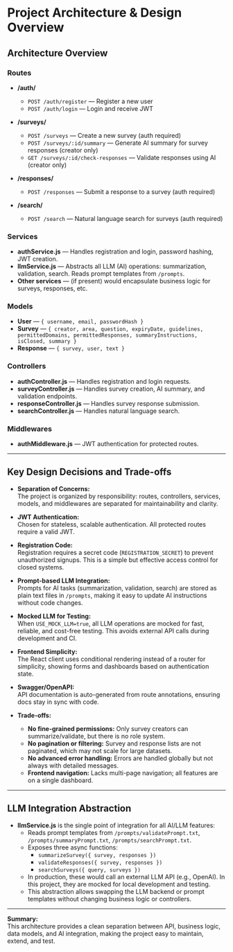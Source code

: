 # Project Architecture & Design Overview

## Architecture Overview

### Routes

- **/auth/**
  - `POST /auth/register` — Register a new user
  - `POST /auth/login` — Login and receive JWT

- **/surveys/**
  - `POST /surveys` — Create a new survey (auth required)
  - `POST /surveys/:id/summary` — Generate AI summary for survey responses (creator only)
  - `GET /surveys/:id/check-responses` — Validate responses using AI (creator only)

- **/responses/**
  - `POST /responses` — Submit a response to a survey (auth required)

- **/search/**
  - `POST /search` — Natural language search for surveys (auth required)

### Services

- **authService.js** — Handles registration and login, password hashing, JWT creation.
- **llmService.js** — Abstracts all LLM (AI) operations: summarization, validation, search. Reads prompt templates from `/prompts`.
- **Other services** — (if present) would encapsulate business logic for surveys, responses, etc.

### Models

- **User** — `{ username, email, passwordHash }`
- **Survey** — `{ creator, area, question, expiryDate, guidelines, permittedDomains, permittedResponses, summaryInstructions, isClosed, summary }`
- **Response** — `{ survey, user, text }`

### Controllers

- **authController.js** — Handles registration and login requests.
- **surveyController.js** — Handles survey creation, AI summary, and validation endpoints.
- **responseController.js** — Handles survey response submission.
- **searchController.js** — Handles natural language search.

### Middlewares

- **authMiddleware.js** — JWT authentication for protected routes.

---

## Key Design Decisions and Trade-offs

- **Separation of Concerns:**  
  The project is organized by responsibility: routes, controllers, services, models, and middlewares are separated for maintainability and clarity.

- **JWT Authentication:**  
  Chosen for stateless, scalable authentication. All protected routes require a valid JWT.

- **Registration Code:**  
  Registration requires a secret code (`REGISTRATION_SECRET`) to prevent unauthorized signups. This is a simple but effective access control for closed systems.

- **Prompt-based LLM Integration:**  
  Prompts for AI tasks (summarization, validation, search) are stored as plain text files in `/prompts`, making it easy to update AI instructions without code changes.

- **Mocked LLM for Testing:**  
  When `USE_MOCK_LLM=true`, all LLM operations are mocked for fast, reliable, and cost-free testing. This avoids external API calls during development and CI.

- **Frontend Simplicity:**  
  The React client uses conditional rendering instead of a router for simplicity, showing forms and dashboards based on authentication state.

- **Swagger/OpenAPI:**  
  API documentation is auto-generated from route annotations, ensuring docs stay in sync with code.

- **Trade-offs:**
  - **No fine-grained permissions:** Only survey creators can summarize/validate, but there is no role system.
  - **No pagination or filtering:** Survey and response lists are not paginated, which may not scale for large datasets.
  - **No advanced error handling:** Errors are handled globally but not always with detailed messages.
  - **Frontend navigation:** Lacks multi-page navigation; all features are on a single dashboard.

---

## LLM Integration Abstraction

- **llmService.js** is the single point of integration for all AI/LLM features:
  - Reads prompt templates from `/prompts/validatePrompt.txt`, `/prompts/summaryPrompt.txt`, `/prompts/searchPrompt.txt`.
  - Exposes three async functions:
    - `summarizeSurvey({ survey, responses })`
    - `validateResponses({ survey, responses })`
    - `searchSurveys({ query, surveys })`
  - In production, these would call an external LLM API (e.g., OpenAI). In this project, they are mocked for local development and testing.
  - This abstraction allows swapping the LLM backend or prompt templates without changing business logic or controllers.

---

**Summary:**  
This architecture provides a clean separation between API, business logic, data models, and AI integration, making the project easy to maintain, extend, and test.